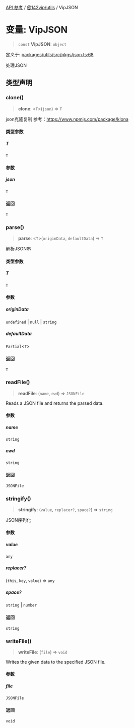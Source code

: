 [API 参考](../../../index.md) / [@142vip/utils](../index.md) / VipJSON

# 变量: VipJSON

> `const` **VipJSON**: `object`

定义于: [packages/utils/src/pkgs/json.ts:68](https://github.com/142vip/core-x/blob/bdff6769b69266ddfe7392709afaa643b39c00f4/packages/utils/src/pkgs/json.ts#L68)

处理JSON

## 类型声明

### clone()

> **clone**: \<`T`\>(`json`) => `T`

json克隆复制
参考：https://www.npmjs.com/package/klona

#### 类型参数

##### T

`T`

#### 参数

##### json

`T`

#### 返回

`T`

### parse()

> **parse**: \<`T`\>(`originData`, `defaultData`) => `T`

解析JSON串

#### 类型参数

##### T

`T`

#### 参数

##### originData

`undefined` | `null` | `string`

##### defaultData

`Partial`\<`T`\>

#### 返回

`T`

### readFile()

> **readFile**: (`name`, `cwd`) => `JSONFile`

Reads a JSON file and returns the parsed data.

#### 参数

##### name

`string`

##### cwd

`string`

#### 返回

`JSONFile`

### stringify()

> **stringify**: (`value`, `replacer?`, `space?`) => `string`

JSON序列化

#### 参数

##### value

`any`

##### replacer?

(`this`, `key`, `value`) => `any`

##### space?

`string` | `number`

#### 返回

`string`

### writeFile()

> **writeFile**: (`file`) => `void`

Writes the given data to the specified JSON file.

#### 参数

##### file

`JSONFile`

#### 返回

`void`
